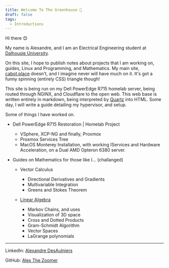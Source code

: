 ```yaml
---
title: Welcome To The Greenhouse 🌳
draft: false
tags:
  - Introductions
---
```

Hi there 😊

My name is Alexandre, and I am an Electrical Engineering student at [Dalhousie University](https://www.dal.ca/). 

On this site, I hope to publish notes about projects that I am working on, guides, Linux and Programming, and Mathematics. My main site, [cabot.place](https://cabot.place/) doesn't, and I imagine never will have much on it. It's got a funny spinning (entirely CSS) triangle though! 

This site is being run on my Dell PowerEdge R715 homelab server, being routed through NGINX, and Cloudflare to the open web.  This web base is written entirely in markdown, being interpreted by [Quartz](https://quartz.jzhao.xyz/) into HTML.  Some day, I will write a guide detailing my hypervisor, and setup.

Some of things I have worked on.

- Dell PowerEdge R715 Restoration | Homelab Project 

	- VSphere, XCP-NG and finally, Proxmox
	- Proxmox Services Tree
	- MacOS Monterey Installation, with working IServices and Hardware Acceleration, on a Dual AMD Opteron 6380 server.

- Guides on Mathematics for those like I... (challanged)

	- Vector Calculus
		- Directional Derivatives and Gradients
		- Multivariable Integration
		- Greens and Stokes Theorem

	- [Linear Algebra](linalg.md)
		- Markov Chains, and uses
		- Visualization of 3D space
		- Cross and Dotted Products
		- Gram-Schmidt Algorithm
		- Vector Spaces
		- LaGrange polynomials



---

LinkedIn: [Alexandre DesAulniers](https://www.linkedin.com/in/alexandre-desaulniers-1739002b3/)

GitHub: [Alex The Zoomer](https://github.com/AlexTheZoomer)



